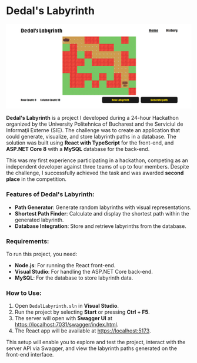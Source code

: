 # Dedal's Labyrinth

![Home Page](home.png)

**Dedal's Labyrinth** is a project I developed during a 24-hour Hackathon organized by the University Politehnica of Bucharest and the Serviciul de Informaţii Externe (SIE). The challenge was to create an application that could generate, visualize, and store labyrinth paths in a database. The solution was built using **React with TypeScript** for the front-end, and **ASP.NET Core 8** with a **MySQL** database for the back-end.

This was my first experience participating in a hackathon, competing as an independent developer against three teams of up to four members. Despite the challenge, I successfully achieved the task and was awarded **second place** in the competition.

### Features of Dedal's Labyrinth:

- **Path Generator**: Generate random labyrinths with visual representations.
- **Shortest Path Finder**: Calculate and display the shortest path within the generated labyrinth.
- **Database Integration**: Store and retrieve labyrinths from the database.

### Requirements:

To run this project, you need:

- **Node.js**: For running the React front-end.
- **Visual Studio**: For handling the ASP.NET Core back-end.
- **MySQL**: For the database to store labyrinth data.

### How to Use:

1. Open `DedalLabyrinth.sln` in **Visual Studio**.
2. Run the project by selecting **Start** or pressing **Ctrl + F5**.
3. The server will open with **Swagger UI** at [https://localhost:7031/swagger/index.html](https://localhost:7031/swagger/index.html).
4. The React app will be available at [https://localhost:5173](https://localhost:5173).

This setup will enable you to explore and test the project, interact with the server API via Swagger, and view the labyrinth paths generated on the front-end interface.
